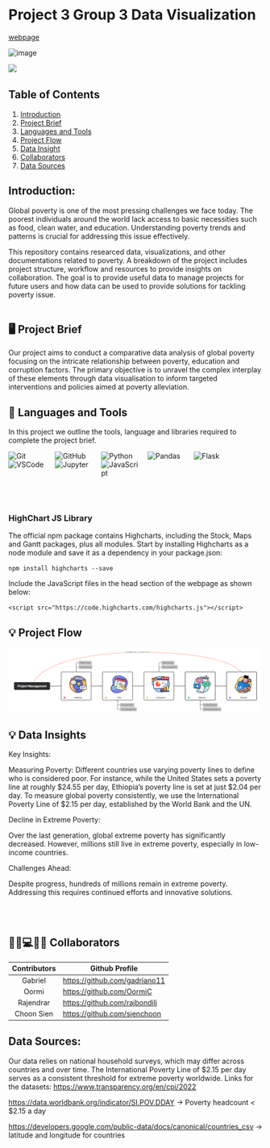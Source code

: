 # Project 3 Group 3 Data Visualization

[webpage](https://gadriano11.github.io/project-group3-dataviz-story/)


<img width="474" alt="image" src="https://github.com/gadriano11/project-group3-dataviz-story/assets/142377615/62e368a6-eca6-47c8-9439-b534de3d4ad4">

![](https://komarev.com/ghpvc/?username=gadriano11&color=green&label=Project+Views)

## Table of Contents

1. [Introduction](#Introduction)
2. [Project Brief](#ProjectBrief)
3. [Languages and Tools](#PLanguage&Tools)
4. [Project Flow](#ProjectFlow)
5. [Data Insight](#DataInsights)
6. [Collaborators](#Collaborators)
7. [Data Sources](#Sources)

## Introduction:

Global poverty is one of the most pressing challenges we face today. The poorest individuals around the world lack access to basic necessities such as food, clean water, and education. Understanding poverty trends and patterns is crucial for addressing this issue effectively.

This repository contains researced data, visualizations, and other documentations related to poverty. A breakdown of the project includes project structure, workflow and resources to provide insights on collaboration. The goal is to provide useful data to manage projects for future users and how data can be used to provide solutions for tackling poverty issue. <br><br/>

## 🖥 Project Brief

Our project aims to conduct a comparative data analysis of global poverty focusing on the intricate relationship between poverty, education and corruption factors. The primary objective is to unravel the complex interplay of these elements through data visualisation to inform targeted interventions and policies aimed at poverty alleviation. 


## 🧰 Languages and Tools

In this project we outline the tools, language and libraries required to complete the project brief.
<br>

<img align="left" alt="Git" width="80px" style="padding-right:12px;" src="https://cdn.jsdelivr.net/gh/devicons/devicon/icons/git/git-original.svg" />
<img align="left" alt="GitHub" width="80px" style="padding-right:12px;" src="https://cdn.jsdelivr.net/gh/devicons/devicon/icons/github/github-original.svg" />
<img align="left" alt="Python" width="80x" style="padding-right:12px;" src="https://cdn.jsdelivr.net/gh/devicons/devicon/icons/python/python-plain.svg" />
<img align="left" alt="Pandas" width="80px" style="padding-right:12px;" src="https://cdn.jsdelivr.net/gh/devicons/devicon/icons/pandas/pandas-original-wordmark.svg" />
<img align="left" alt="Flask" width="80px" style="padding-right:12px;" img src="https://cdn.jsdelivr.net/gh/devicons/devicon/icons/flask/flask-original-wordmark.svg" />
<img align="left" alt="VSCode" width="80px" style="padding-right:12px;" src="https://cdn.jsdelivr.net/gh/devicons/devicon/icons/vscode/vscode-original.svg" />
<img align="left" alt="Jupyter" width="80px" style="padding-right:12px;" src="https://cdn.jsdelivr.net/gh/devicons/devicon/icons/jupyter/jupyter-original-wordmark.svg" />
<img align="left" alt="JavaScript" width="80px" style="padding-right:12px;" src="https://cdn.jsdelivr.net/gh/devicons/devicon/icons/javascript/javascript-original.svg" /> <br/>

<br><br/>
<br><br/>

### HighChart JS Library

The official npm package contains Highcharts, including the Stock, Maps and Gantt packages, plus all modules. Start by installing Highcharts as a node module and save it as a dependency in your package.json:

    npm install highcharts --save
 
Include the JavaScript files in the head section of the webpage as shown below:


    <script src="https://code.highcharts.com/highcharts.js"></script>


## 💡  Project Flow

![Project Flow](Project-Management.png)


## 💡  Data Insights

Key Insights: 

Measuring Poverty: Different countries use varying poverty lines to define who is considered poor. For instance, while the United States sets a poverty line at roughly $24.55 per day, Ethiopia’s poverty line is set at just $2.04 per day. To measure global poverty consistently, we use the International Poverty Line of $2.15 per day,
established by the World Bank and the UN.

Decline in Extreme Poverty:

Over the last generation, global extreme poverty has significantly decreased. However, millions still live in extreme poverty, especially in low-income countries.

Challenges Ahead: 

Despite progress, hundreds of millions remain in extreme poverty. Addressing this requires continued efforts and innovative solutions.

<br><br/>
## 👨‍💼💻👩‍💼 Collaborators

| <center>Contributors</center>    | <center>Github Profile</center>    |
| ----------------| -------------------------------------- |
| <center>Gabriel </center>      | https://github.com/gadriano11       |    
| <center>Oormi</center> |   https://github.com/OormiC             |
| <center>Rajendrar</center>| https://github.com/rajbondili           |
| <center>Choon Sien</center>| https://github.com/sienchoon              |


## Data Sources:

Our data relies on national household surveys, which may differ across countries and over time.
The International Poverty Line of $2.15 per day serves as a consistent threshold for extreme poverty worldwide.
Links for the datasets:
https://www.transparency.org/en/cpi/2022

https://data.worldbank.org/indicator/SI.POV.DDAY -> Poverty headcount < $2.15 a day

https://developers.google.com/public-data/docs/canonical/countries_csv -> latitude and longitude for countries





